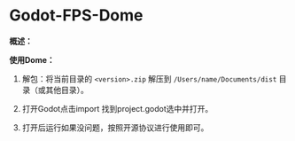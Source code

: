 # Godot-FPS-Dome

**概述：**

 **使用Dome：**

1. 解包：将当前目录的 `<version>.zip` 解压到 `/Users/name/Documents/dist` 目录（或其他目录）。

2. 打开Godot点击import 找到project.godot选中并打开。




3. 打开后运行如果没问题，按照开源协议进行使用即可。
